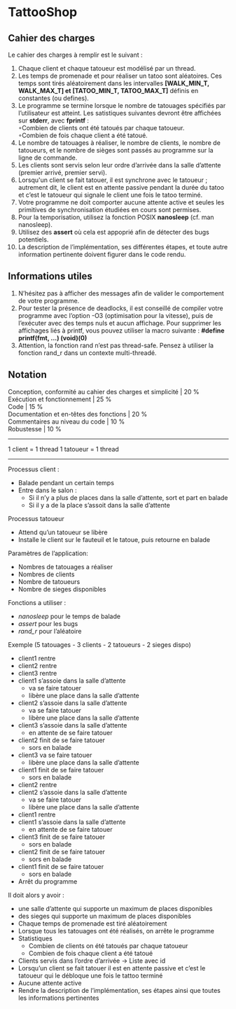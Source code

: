 # TattooShop

Cahier des charges
------------------

Le cahier des charges à remplir est le suivant :
1. Chaque client et chaque tatoueur est modélisé par un thread.
2. Les temps de promenade et pour réaliser un tatoo sont aléatoires. Ces temps sont tirés aléatoirement dans les intervalles **[WALK_MIN_T, WALK_MAX_T] et [TATOO_MIN_T, TATOO_MAX_T]** définis en constantes (ou defines).
3. Le programme se termine lorsque le nombre de tatouages spécifiés par l’utilisateur est atteint. Les satistiques suivantes devront être affichées sur **stderr**, avec **fprintf** :<br/>
  ◦Combien de clients ont été tatoués par chaque tatoueur.<br/>
  ◦Combien de fois chaque client a été tatoué.<br/>
4. Le nombre de tatouages à réaliser, le nombre de clients, le nombre de tatoueurs, et le nombre de sièges sont passés au programme sur la ligne de commande.
5. Les clients sont servis selon leur ordre d’arrivée dans la salle d’attente (premier arrivé, premier servi).
6. Lorsqu'un client se fait tatouer, il est synchrone avec le tatoueur ; autrement dit, le client est en attente passive pendant la durée du tatoo et c’est le tatoueur qui signale le client une fois le tatoo terminé.
7. Votre programme ne doit comporter aucune attente active et seules les primitives de synchronisation étudiées en cours sont permises.
8. Pour la temporisation, utilisez la fonction POSIX **nanosleep** (cf. man nanosleep).
9. Utilisez des **assert** où cela est appoprié afin de détecter des bugs potentiels.
10. La description de l’implémentation, ses différentes étapes, et toute autre information pertinente doivent figurer dans le code rendu.

Informations utiles 
-------------------

1. N’hésitez pas à afficher des messages afin de valider le comportement de votre programme.
2. Pour tester la présence de deadlocks, il est conseillé de compiler votre programme avec l’option -O3  (optimisation pour la vitesse), puis de l’exécuter avec des temps nuls et aucun affichage. Pour supprimer les affichages liés à printf, vous pouvez utiliser la macro suivante :  **#define printf(fmt, ...) (void)(0)**
3. Attention, la fonction rand n’est pas thread-safe. Pensez à utiliser la fonction rand_r dans un contexte multi-threadé.

Notation
--------

Conception, conformité au cahier des charges et simplicité  |  20 %<br/>
Exécution et fonctionnement                                 |  25 %<br/>
Code                                                        |  15 %<br/>
Documentation et en-têtes des fonctions                     |  20 %<br/>
Commentaires au niveau du code                              |  10 %<br/>
Robustesse                                                  |  10 %<br/>

----------
1 client = 1 thread
1 tatoueur = 1 thread

<hr/>

 Processus client :
* Balade pendant un certain temps
* Entre dans le salon :<br/>
	* Si il n’y a plus de places dans la salle d’attente, sort et part en balade<br/>
	* Si il y a de la place s’assoit dans la salle d’attente<br/>

Processus tatoueur<br/>
* Attend qu’un tatoueur se libère <br/>
* Installe le client sur le fauteuil et le tatoue, puis retourne en balade<br/>

Paramètres de l’application:<br/>
* Nombres de tatouages a réaliser<br/>
* Nombres de clients<br/>
* Nombre de tatoueurs<br/>
* Nombre de sieges disponibles<br/>

Fonctions a utiliser :<br/>
* *nanosleep* pour le temps de balade<br/>
* *assert* pour les bugs <br/>
* *rand_r* pour l’aléatoire<br/>

Exemple (5 tatouages - 3 clients - 2 tatoueurs - 2 sieges dispo)<br/>
* client1 rentre<br/>
* client2 rentre<br/>
* client3 rentre<br/>
* client1 s’assoie dans la salle d’attente<br/>
	* va se faire tatouer <br/>
	* libère une place dans la salle d’attente<br/>
* client2 s’assoie dans la salle d’attente<br/>
	* va se faire tatouer<br/>
	* libère une place dans la salle d’attente<br/>
* client3 s’assoie dans la salle d’attente<br/>
	* en attente de se faire tatouer<br/>
* client2 finit de se faire tatouer<br/>
	* sors en balade<br/>
* client3 va se faire tatouer<br/>
	* libère une place dans la salle d’attente<br/>
* client1 finit de se faire tatouer<br/>
	* sors en balade<br/>
* client2 rentre<br/>
* client2 s’assoie dans la salle d’attente<br/>
	* va se faire tatouer<br/>
	* libère une place dans la salle d’attente<br/>
* client1 rentre<br/>
* client1 s’assoie dans la salle d’attente<br/>
	* en attente de se faire tatouer<br/>
* client3 finit de se faire tatouer<br/>
	* sors en balade<br/>
* client2 finit de se faire tatouer<br/>
	* sors en balade<br/>
* client1 finit de se faire tatouer<br/>
	* sors en balade<br/>
* Arrêt du programme<br/>

Il doit alors y avoir :<br/>
* une salle d’attente qui supporte un maximum de places disponibles <br/>
* des sieges qui supporte un maximum de places disponibles<br/>
* Chaque temps de promenade est tiré aléatoirement <br/>
* Lorsque tous les tatouages ont été réalisés, on arrête le programme<br/>
* Statistiques<br/>
	* Combien de clients on été tatoués par chaque tatoueur<br/>
	* Combien de fois chaque client a été tatoué<br/>
* Clients servis dans l’ordre d’arrivée -> Liste avec id<br/>
* Lorsqu’un client se fait tatouer il est en attente passive et c’est le tatoueur qui le débloque une fois le tattoo terminé<br/>
* Aucune attente active <br/>
* Rendre la description de l’implémentation, ses étapes ainsi que toutes les informations pertinentes<br/>



